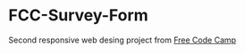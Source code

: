 # FCC-Survey-Form
Second responsive web desing project from [Free Code Camp](https://www.freecodecamp.org/)
